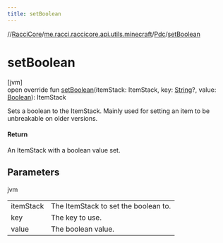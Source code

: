 ```yaml
---
title: setBoolean
---
```

//[RacciCore](../../../index.html)/[me.racci.raccicore.api.utils.minecraft](../index.html)/[Pdc](index.html)/[setBoolean](set-boolean.html)



# setBoolean



[jvm]\
open override fun [setBoolean](set-boolean.html)(itemStack: ItemStack, key: [String](https://kotlinlang.org/api/latest/jvm/stdlib/kotlin/-string/index.html)?, value: [Boolean](https://kotlinlang.org/api/latest/jvm/stdlib/kotlin/-boolean/index.html)): ItemStack



Sets a boolean to the ItemStack. Mainly used for setting an item to be unbreakable on older versions.



#### Return



An ItemStack with a boolean value set.



## Parameters


jvm

| | |
|---|---|
| itemStack | The ItemStack to set the boolean to. |
| key | The key to use. |
| value | The boolean value. |




